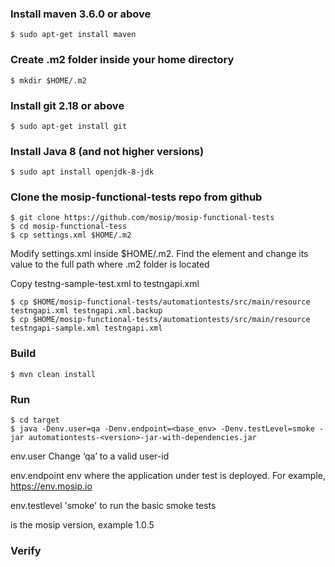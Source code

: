 ### Install maven 3.6.0 or above

	$ sudo apt-get install maven

### Create .m2 folder inside your home directory 

	$ mkdir $HOME/.m2
								
### Install git 2.18 or above

	$ sudo apt-get install git
            
### Install Java 8 (and not higher versions)

	$ sudo apt install openjdk-8-jdk
						
### Clone the mosip-functional-tests repo from github

	$ git clone https://github.com/mosip/mosip-functional-tests
	$ cd mosip-functional-tess
	$ cp settings.xml $HOME/.m2
	
Modify settings.xml inside $HOME/.m2.  Find the element <localRepository> and change its value to the full path where .m2 folder is located

Copy testng-sample-test.xml to testngapi.xml

	$ cp $HOME/mosip-functional-tests/automationtests/src/main/resource testngapi.xml testngapi.xml.backup
 	$ cp $HOME/mosip-functional-tests/automationtests/src/main/resource testngapi-sample.xml testngapi.xml

### Build 

	$ mvn clean install
	
### Run
	
	$ cd target
	$ java -Denv.user=qa -Denv.endpoint=<base_env> -Denv.testLevel=smoke -jar automationtests-<version>-jar-with-dependencies.jar

env.user 	 Change ‘qa’ to a valid user-id

env.endpoint 	 env where the application under test is deployed. For example, https://env.mosip.io

env.testlevel 	'smoke' to run the basic smoke tests

<version> 	is the mosip version, example 1.0.5


### Verify

